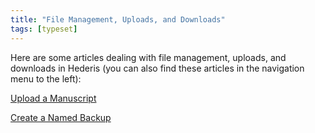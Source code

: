 ```yaml
---
title: "File Management, Uploads, and Downloads"
tags: [typeset]
---
```

 
<html><body><section data-type="chapter" class="hsecchapter" data-hederis-type="hsecchapter" id="intro-file-management" data-pi-attrs="id: intro-file-management; data-tags: typeset;" role="doc-chapter" data-tags="typeset" data-author-name=" " data-book-title=" " title="File Management, Uploads, and Downloads"><p class="hblkp" data-hederis-type="hblkp" id="pxgC4PpLb">Here are some articles dealing with file management, uploads, and downloads in Hederis (you can also find these articles in the navigation menu to the left): </p><p class="hblkp" data-hederis-type="hblkp" id="pSKXCD07e"><a href="{% link _docs/upload-a-manuscript.md %}" data-hederis-type="hspana" id="phwl766TY"><span class="Hyperlink" data-hederis-type="hspnspan" id="pXv5NBYCK">Upload a Manuscript</span></a></p><p class="hblkp" data-hederis-type="hblkp" id="pYPJ79Si8"><a href="{% link _docs/snapshots.md %}" data-hederis-type="hspana" id="pJk32gjrd"><span class="Hyperlink" data-hederis-type="hspnspan" id="ppyh1s4vO">Create a Named Backup</span></a></p></section></body></html>
